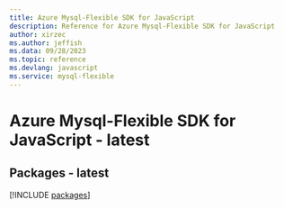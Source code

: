```yaml
---
title: Azure Mysql-Flexible SDK for JavaScript
description: Reference for Azure Mysql-Flexible SDK for JavaScript
author: xirzec
ms.author: jeffish
ms.data: 09/28/2023
ms.topic: reference
ms.devlang: javascript
ms.service: mysql-flexible
---
```

# Azure Mysql-Flexible SDK for JavaScript - latest
## Packages - latest
[!INCLUDE [packages](mysql-flexible-index.md)]